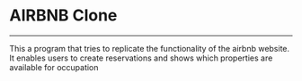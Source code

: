 # AIRBNB Clone
---
This a program that tries to replicate the functionality of the airbnb website.
It enables users to create reservations and shows which properties are available for occupation
